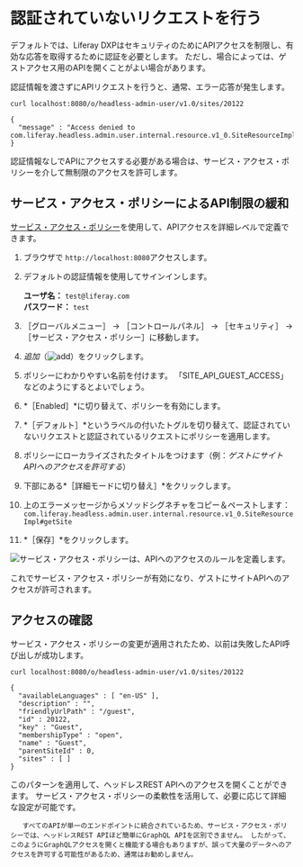 # 認証されていないリクエストを行う

デフォルトでは、Liferay DXPはセキュリティのためにAPIアクセスを制限し、有効な応答を取得するために認証を必要とします。 ただし、場合によっては、ゲストアクセス用のAPIを開くことがよい場合があります。

認証情報を渡さずにAPIリクエストを行うと、通常、エラー応答が発生します。

```
curl localhost:8080/o/headless-admin-user/v1.0/sites/20122
```

```
{
  "message" : "Access denied to com.liferay.headless.admin.user.internal.resource.v1_0.SiteResourceImpl#getSite"
}
```

認証情報なしでAPIにアクセスする必要がある場合は、サービス・アクセス・ポリシーを介して無制限のアクセスを許可します。

## サービス・アクセス・ポリシーによるAPI制限の緩和

[サービス・アクセス・ポリシー](../../installation-and-upgrades/securing-liferay/securing-web-services/setting-service-access-policies.md)を使用して、APIアクセスを詳細レベルで定義できます。

1. ブラウザで `http://localhost:8080`アクセスします。

1. デフォルトの認証情報を使用してサインインします。

   **ユーザ名：** `test@liferay.com`  
   **パスワード：** `test`

1. ［グローバルメニュー］ &rarr; ［コントロールパネル］ &rarr; ［セキュリティ］ &rarr; ［サービス・アクセス・ポリシー］に移動します。

1. *追加*（![add](../../images/icon-add.png)）をクリックします。

1. ポリシーにわかりやすい名前を付けます。 「SITE_API_GUEST_ACCESS」などのようにするとよいでしょう。

1. *［Enabled］*に切り替えて、ポリシーを有効にします。

1. *［デフォルト］*というラベルの付いたトグルを切り替えて、認証されていないリクエストと認証されているリクエストにポリシーを適用します。

1. ポリシーにローカライズされたタイトルをつけます（例：_ゲストにサイトAPIへのアクセスを許可する_）

1. 下部にある*［詳細モードに切り替え］*をクリックします。

1. 上のエラーメッセージからメソッドシグネチャをコピー＆ペーストします：`com.liferay.headless.admin.user.internal.resource.v1_0.SiteResourceImpl#getSite`

1. *［保存］*をクリックします。

![サービス・アクセス・ポリシーは、APIへのアクセスのルールを定義します。](./making-unauthenticated-requests/images/01.png)

これでサービス・アクセス・ポリシーが有効になり、ゲストにサイトAPIへのアクセスが許可されます。

## アクセスの確認

サービス・アクセス・ポリシーの変更が適用されたため、以前は失敗したAPI呼び出しが成功します。

```
curl localhost:8080/o/headless-admin-user/v1.0/sites/20122
```

```
{
  "availableLanguages" : [ "en-US" ],
  "description" : "",
  "friendlyUrlPath" : "/guest",
  "id" : 20122,
  "key" : "Guest",
  "membershipType" : "open",
  "name" : "Guest",
  "parentSiteId" : 0,
  "sites" : [ ]
}
```

このパターンを適用して、ヘッドレスREST APIへのアクセスを開くことができます。 サービス・アクセス・ポリシーの柔軟性を活用して、必要に応じて詳細な設定が可能です。

```important::
   すべてのAPIが単一のエンドポイントに統合されているため、サービス・アクセス・ポリシーでは、ヘッドレスREST APIほど簡単にGraphQL APIを区別できません。 したがって、このようにGraphQLアクセスを開くと機能する場合もありますが、誤って大量のデータへのアクセスを許可する可能性があるため、通常はお勧めしません。
   ```
